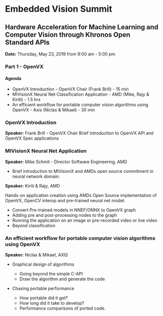 # Embedded Vision Summit

## Hardware Acceleration for Machine Learning and Computer Vision through Khronos Open Standard APIs

**Date:** Thursday, May 23, 2019 from 9:00 am - 5:00 pm

### Part 1 - OpenVX

#### Agenda

* OpenVX Introduction - OpenVX Chair (Frank Brill) - 15 min
* MIVisionX Neural Net Classification Application - AMD (Mike, Rajy & Kiriti) - 1.5 hrs
* An efficient workflow for portable computer vision algorithms using OpenVX - Axis (Niclas & Mikael) - 30 min

### OpenVX Introduction
**Speaker:** Frank Brill - OpenVX Chair
Brief introduction to OpenVX API and OpenVX Spec applications

### MIVisionX Neural Net Application

**Speaker:** Mike Schmit - Director Software Engineering, AMD
* Brief introduction to MIVisionX and AMDs open source commitment in neural network domain.

**Speaker:** Kiriti & Rajy, AMD

Hands-on application creation using AMDs Open Source implementation of OpenVX, OpenCV interop and pre-trained neural net model.

* Convert Pre-trained models in NNEF/ONNX to OpenVX graph
* Adding pre and post-processing nodes to the graph
* Running the application on an image or pre-recorded video or live video
* Beyond classification


### An efficient workflow for portable computer vision algorithms using OpenVX
**Speaker:** Niclas & Mikael, AXIS
* Graphical design of algorithms
  * Going beyond the simple C-API
  * Draw the algorithm and generate the code

* Chasing portable performance
  * How portable did it get?
  * How long did it take to develop?
  * Performance comparisons of ported code.
